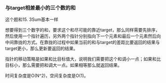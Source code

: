 ### 与target相差最小的三个数的和
这个题和15. 3Sum基本一样  

想要得到三个数字的和，要求这个和尽可能的靠近target，那么同样需要先排序，然后使用一个指针遍历，另外两个指针分别指向下一个元素和最后一个元素然后向中间靠拢的方式。在靠拢的过程中如果当前的和与target的差距比要返回的结果与target更小，那么更新要返回的结果。  

指针的移动策略是如果和比目标值大，说明我们需要把这个和调小一点；如果和比目标小，那么需要把和调大一点。如果相等那么就返回结果。  

时间复杂度是O(N^2)，空间复杂度是O(1)。  

